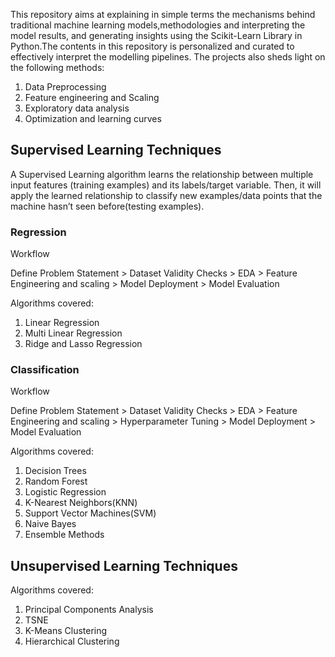 This repository aims at explaining in simple terms the mechanisms behind traditional machine learning models,methodologies and interpreting the model results, and generating insights using the Scikit-Learn Library in Python.The contents in this repository is personalized and curated to effectively interpret the modelling pipelines. The projects also sheds light on the following methods:

1. Data Preprocessing
2. Feature engineering and Scaling  
3. Exploratory data analysis
4. Optimization and learning curves

## Supervised Learning Techniques

A Supervised Learning algorithm learns the relationship between multiple input features (training examples) and its labels/target variable. Then, it will apply the learned relationship to classify new examples/data points that the machine hasn’t seen before(testing examples).

### Regression

Workflow 

Define Problem Statement > Dataset Validity Checks > EDA > Feature Engineering and scaling > Model Deployment > Model Evaluation

Algorithms covered:
1. Linear Regression
2. Multi Linear Regression
3. Ridge and Lasso Regression


### Classification

Workflow

Define Problem Statement > Dataset Validity Checks > EDA > Feature Engineering and scaling > Hyperparameter Tuning > Model Deployment > Model Evaluation

Algorithms covered:
1. Decision Trees
2. Random Forest
3. Logistic Regression
4. K-Nearest Neighbors(KNN)
5. Support Vector Machines(SVM)
6. Naive Bayes 
7. Ensemble Methods

## Unsupervised Learning Techniques

Algorithms covered:
1. Principal Components Analysis
2. TSNE
3. K-Means Clustering
4. Hierarchical Clustering

